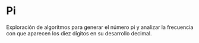 # Pi
Exploración de algoritmos para generar el número pi y analizar la frecuencia con que aparecen los diez dígitos en su desarrollo decimal.
